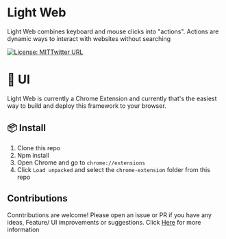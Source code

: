 # Light Web 

Light Web combines keyboard and mouse clicks into "actions". Actions are dynamic ways to interact with websites without searching

[![License: MIT](https://img.shields.io/badge/License-MIT-yellow.svg)](https://opensource.org/licenses/MIT)[Twitter URL](https://img.shields.io/twitter/url?label=Light%20AI&style=social&url=https%3A%2F%2Ftwitter.com%2FLightAI)


# 🎨 UI 

Light Web is currently a Chrome Extension and currently that's the easiest way to build and deploy this framework to your browser.

## 📦 Install

1. Clone this repo
2. Npm install
2. Open Chrome and go to `chrome://extensions`
3. Click `Load unpacked` and select the `chrome-extension` folder from this repo


## Contributions 
Conntributions are welcome! Please open an issue or PR if you have any ideas, Feature/ UI improvements or suggestions. Click [Here](.contributions/CONTRIBUTING.md) for more information